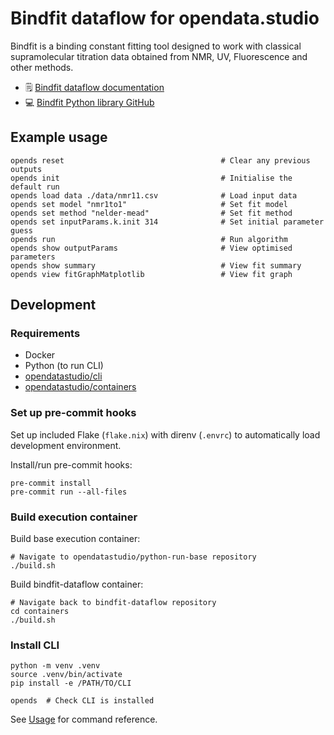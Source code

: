 # Bindfit dataflow for opendata.studio

Bindfit is a binding constant fitting tool designed to work with classical supramolecular titration data obtained from NMR, UV, Fluorescence and other methods.

* 🗒️ [Bindfit dataflow documentation](https://docs.opendata.fstudio/v/bindfit-dataflow/)
* 💻 [Bindfit Python library GitHub](https://github.com/opendatastudio/bindfit)

## Example usage
```
opends reset                                   # Clear any previous outputs
opends init                                    # Initialise the default run
opends load data ./data/nmr11.csv              # Load input data
opends set model "nmr1to1"                     # Set fit model
opends set method "nelder-mead"                # Set fit method
opends set inputParams.k.init 314              # Set initial parameter guess
opends run                                     # Run algorithm
opends show outputParams                       # View optimised parameters
opends show summary                            # View fit summary
opends view fitGraphMatplotlib                 # View fit graph
```

## Development

### Requirements

* Docker
* Python (to run CLI)
* [opendatastudio/cli](https://github.com/opendatastudio/cli)
* [opendatastudio/containers](https://github.com/opendatastudio/containers)

### Set up pre-commit hooks

Set up included Flake (`flake.nix`) with direnv (`.envrc`) to automatically load development environment.

Install/run pre-commit hooks:
```
pre-commit install
pre-commit run --all-files
```

### Build execution container

Build base execution container:
```
# Navigate to opendatastudio/python-run-base repository
./build.sh
```

Build bindfit-dataflow container:
```
# Navigate back to bindfit-dataflow repository
cd containers
./build.sh
```

### Install CLI

```
python -m venv .venv
source .venv/bin/activate
pip install -e /PATH/TO/CLI

opends  # Check CLI is installed
```

See [Usage](#usage) for command reference.
